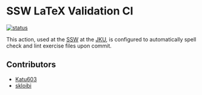# SSW LaTeX Validation CI

[![status](https://github.com/SSW-JKU/latex-validation-ci/actions/workflows/ci.yml/badge.svg)](https://github.com/SSW-JKU/latex-validation-ci/actions/workflows/ci.yml)

This action, used at the [SSW](https://ssw.jku.at/) at the [JKU](https://www.jku.at/), is configured to automatically spell check and lint exercise files upon commit.


## Contributors
- [Katu603](https://github.com/Katu603)
- [skloibi](https://github.com/skloibi)


